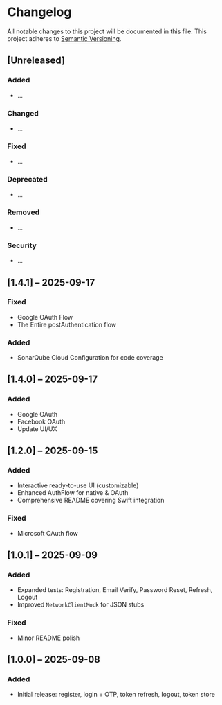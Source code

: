 # Changelog

All notable changes to this project will be documented in this file.
This project adheres to [Semantic Versioning](https://semver.org/spec/v2.0.0.html).

## [Unreleased]
### Added
- …
### Changed
- …
### Fixed
- …
### Deprecated
- …
### Removed
- …
### Security
- …

## [1.4.1] – 2025-09-17
### Fixed
- Google OAuth Flow 
- The Entire postAuthentication flow
### Added 
- SonarQube Cloud Configuration for code coverage 

## [1.4.0] – 2025-09-17
### Added
- Google OAuth 
- Facebook OAuth
- Update UI/UX 

## [1.2.0] – 2025-09-15
### Added
- Interactive ready-to-use UI (customizable)
- Enhanced AuthFlow for native & OAuth
- Comprehensive README covering Swift integration
### Fixed
- Microsoft OAuth flow

## [1.0.1] – 2025-09-09
### Added
- Expanded tests: Registration, Email Verify, Password Reset, Refresh, Logout
- Improved `NetworkClientMock` for JSON stubs
### Fixed
- Minor README polish

## [1.0.0] – 2025-09-08
### Added
- Initial release: register, login + OTP, token refresh, logout, token store

